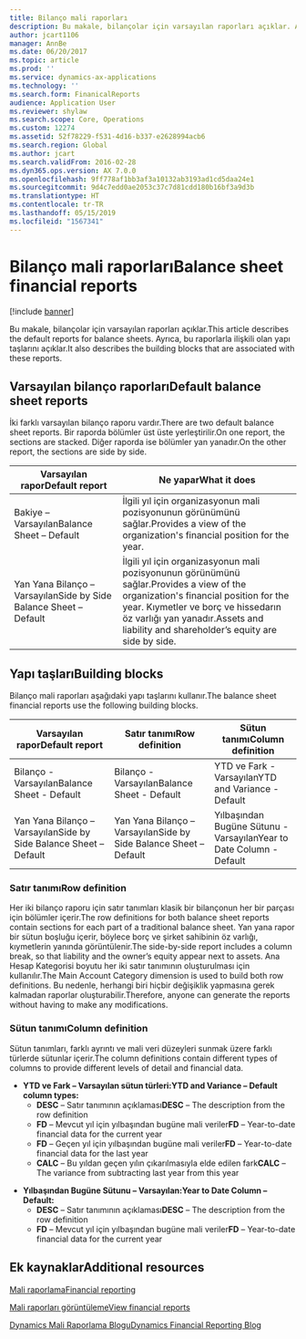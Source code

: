 ```yaml
---
title: Bilanço mali raporları
description: Bu makale, bilançolar için varsayılan raporları açıklar. Ayrıca, bu raporlarla ilişkili olan yapı taşlarını açıklar.
author: jcart1106
manager: AnnBe
ms.date: 06/20/2017
ms.topic: article
ms.prod: ''
ms.service: dynamics-ax-applications
ms.technology: ''
ms.search.form: FinanicalReports
audience: Application User
ms.reviewer: shylaw
ms.search.scope: Core, Operations
ms.custom: 12274
ms.assetid: 52f78229-f531-4d16-b337-e2628994acb6
ms.search.region: Global
ms.author: jcart
ms.search.validFrom: 2016-02-28
ms.dyn365.ops.version: AX 7.0.0
ms.openlocfilehash: 9ff778af1bb3af3a10132ab3193ad1cd5daa24e1
ms.sourcegitcommit: 9d4c7edd0ae2053c37c7d81cdd180b16bf3a9d3b
ms.translationtype: HT
ms.contentlocale: tr-TR
ms.lasthandoff: 05/15/2019
ms.locfileid: "1567341"
---
```

# <a name="balance-sheet-financial-reports"></a><span data-ttu-id="292b8-104">Bilanço mali raporları</span><span class="sxs-lookup"><span data-stu-id="292b8-104">Balance sheet financial reports</span></span>

[!include [banner](../includes/banner.md)]

<span data-ttu-id="292b8-105">Bu makale, bilançolar için varsayılan raporları açıklar.</span><span class="sxs-lookup"><span data-stu-id="292b8-105">This article describes the default reports for balance sheets.</span></span> <span data-ttu-id="292b8-106">Ayrıca, bu raporlarla ilişkili olan yapı taşlarını açıklar.</span><span class="sxs-lookup"><span data-stu-id="292b8-106">It also describes the building blocks that are associated with these reports.</span></span> 

<a name="default-balance-sheet-reports"></a><span data-ttu-id="292b8-107">Varsayılan bilanço raporları</span><span class="sxs-lookup"><span data-stu-id="292b8-107">Default balance sheet reports</span></span>
-----------------------------

<span data-ttu-id="292b8-108">İki farklı varsayılan bilanço raporu vardır.</span><span class="sxs-lookup"><span data-stu-id="292b8-108">There are two default balance sheet reports.</span></span> <span data-ttu-id="292b8-109">Bir raporda bölümler üst üste yerleştirilir.</span><span class="sxs-lookup"><span data-stu-id="292b8-109">On one report, the sections are stacked.</span></span> <span data-ttu-id="292b8-110">Diğer raporda ise bölümler yan yanadır.</span><span class="sxs-lookup"><span data-stu-id="292b8-110">On the other report, the sections are side by side.</span></span>

| <span data-ttu-id="292b8-111">Varsayılan rapor</span><span class="sxs-lookup"><span data-stu-id="292b8-111">Default report</span></span>                       | <span data-ttu-id="292b8-112">Ne yapar</span><span class="sxs-lookup"><span data-stu-id="292b8-112">What it does</span></span>                                                                                                                           |
|--------------------------------------|----------------------------------------------------------------------------------------------------------------------------------------|
| <span data-ttu-id="292b8-113">Bakiye – Varsayılan</span><span class="sxs-lookup"><span data-stu-id="292b8-113">Balance Sheet – Default</span></span>              | <span data-ttu-id="292b8-114">İlgili yıl için organizasyonun mali pozisyonunun görünümünü sağlar.</span><span class="sxs-lookup"><span data-stu-id="292b8-114">Provides a view of the organization's financial position for the year.</span></span>                                                                 |
| <span data-ttu-id="292b8-115">Yan Yana Bilanço – Varsayılan</span><span class="sxs-lookup"><span data-stu-id="292b8-115">Side by Side Balance Sheet – Default</span></span> | <span data-ttu-id="292b8-116">İlgili yıl için organizasyonun mali pozisyonunun görünümünü sağlar.</span><span class="sxs-lookup"><span data-stu-id="292b8-116">Provides a view of the organization's financial position for the year.</span></span> <span data-ttu-id="292b8-117">Kıymetler ve borç ve hissedarın öz varlığı yan yanadır.</span><span class="sxs-lookup"><span data-stu-id="292b8-117">Assets and liability and shareholder’s equity are side by side.</span></span> |

## <a name="building-blocks"></a><span data-ttu-id="292b8-118">Yapı taşları</span><span class="sxs-lookup"><span data-stu-id="292b8-118">Building blocks</span></span>
<span data-ttu-id="292b8-119">Bilanço mali raporları aşağıdaki yapı taşlarını kullanır.</span><span class="sxs-lookup"><span data-stu-id="292b8-119">The balance sheet financial reports use the following building blocks.</span></span>

| <span data-ttu-id="292b8-120">Varsayılan rapor</span><span class="sxs-lookup"><span data-stu-id="292b8-120">Default report</span></span>                       | <span data-ttu-id="292b8-121">Satır tanımı</span><span class="sxs-lookup"><span data-stu-id="292b8-121">Row definition</span></span>                       | <span data-ttu-id="292b8-122">Sütun tanımı</span><span class="sxs-lookup"><span data-stu-id="292b8-122">Column definition</span></span>             |
|--------------------------------------|--------------------------------------|-------------------------------|
| <span data-ttu-id="292b8-123">Bilanço - Varsayılan</span><span class="sxs-lookup"><span data-stu-id="292b8-123">Balance Sheet - Default</span></span>              | <span data-ttu-id="292b8-124">Bilanço - Varsayılan</span><span class="sxs-lookup"><span data-stu-id="292b8-124">Balance Sheet - Default</span></span>              | <span data-ttu-id="292b8-125">YTD ve Fark - Varsayılan</span><span class="sxs-lookup"><span data-stu-id="292b8-125">YTD and Variance - Default</span></span>    |
| <span data-ttu-id="292b8-126">Yan Yana Bilanço – Varsayılan</span><span class="sxs-lookup"><span data-stu-id="292b8-126">Side by Side Balance Sheet – Default</span></span> | <span data-ttu-id="292b8-127">Yan Yana Bilanço – Varsayılan</span><span class="sxs-lookup"><span data-stu-id="292b8-127">Side by Side Balance Sheet – Default</span></span> | <span data-ttu-id="292b8-128">Yılbaşından Bugüne Sütunu - Varsayılan</span><span class="sxs-lookup"><span data-stu-id="292b8-128">Year to Date Column - Default</span></span> |

### <a name="row-definition"></a><span data-ttu-id="292b8-129">Satır tanımı</span><span class="sxs-lookup"><span data-stu-id="292b8-129">Row definition</span></span>

<span data-ttu-id="292b8-130">Her iki bilanço raporu için satır tanımları klasik bir bilançonun her bir parçası için bölümler içerir.</span><span class="sxs-lookup"><span data-stu-id="292b8-130">The row definitions for both balance sheet reports contain sections for each part of a traditional balance sheet.</span></span> <span data-ttu-id="292b8-131">Yan yana rapor bir sütun boşluğu içerir, böylece borç ve şirket sahibinin öz varlığı, kıymetlerin yanında görüntülenir.</span><span class="sxs-lookup"><span data-stu-id="292b8-131">The side-by-side report includes a column break, so that liability and the owner’s equity appear next to assets.</span></span> <span data-ttu-id="292b8-132">Ana Hesap Kategorisi boyutu her iki satır tanımının oluşturulması için kullanılır.</span><span class="sxs-lookup"><span data-stu-id="292b8-132">The Main Account Category dimension is used to build both row definitions.</span></span> <span data-ttu-id="292b8-133">Bu nedenle, herhangi biri hiçbir değişiklik yapmasına gerek kalmadan raporlar oluşturabilir.</span><span class="sxs-lookup"><span data-stu-id="292b8-133">Therefore, anyone can generate the reports without having to make any modifications.</span></span>

### <a name="column-definition"></a><span data-ttu-id="292b8-134">Sütun tanımı</span><span class="sxs-lookup"><span data-stu-id="292b8-134">Column definition</span></span>

<span data-ttu-id="292b8-135">Sütun tanımları, farklı ayrıntı ve mali veri düzeyleri sunmak üzere farklı türlerde sütunlar içerir.</span><span class="sxs-lookup"><span data-stu-id="292b8-135">The column definitions contain different types of columns to provide different levels of detail and financial data.</span></span>

-   <span data-ttu-id="292b8-136">**YTD ve Fark – Varsayılan sütun türleri:**</span><span class="sxs-lookup"><span data-stu-id="292b8-136">**YTD and Variance – Default column types:**</span></span>
    -   <span data-ttu-id="292b8-137">**DESC** – Satır tanımının açıklaması</span><span class="sxs-lookup"><span data-stu-id="292b8-137">**DESC** – The description from the row definition</span></span>
    -   <span data-ttu-id="292b8-138">**FD** – Mevcut yıl için yılbaşından bugüne mali veriler</span><span class="sxs-lookup"><span data-stu-id="292b8-138">**FD** – Year-to-date financial data for the current year</span></span>
    -   <span data-ttu-id="292b8-139">**FD** – Geçen yıl için yılbaşından bugüne mali veriler</span><span class="sxs-lookup"><span data-stu-id="292b8-139">**FD** – Year-to-date financial data for the last year</span></span>
    -   <span data-ttu-id="292b8-140">**CALC** – Bu yıldan geçen yılın çıkarılmasıyla elde edilen fark</span><span class="sxs-lookup"><span data-stu-id="292b8-140">**CALC** – The variance from subtracting last year from this year</span></span>

<!-- -->

-   <span data-ttu-id="292b8-141">**Yılbaşından Bugüne Sütunu – Varsayılan:**</span><span class="sxs-lookup"><span data-stu-id="292b8-141">**Year to Date Column – Default:**</span></span>
    -   <span data-ttu-id="292b8-142">**DESC** – Satır tanımının açıklaması</span><span class="sxs-lookup"><span data-stu-id="292b8-142">**DESC** – The description from the row definition</span></span>
    -   <span data-ttu-id="292b8-143">**FD** – Mevcut yıl için yılbaşından bugüne mali veriler</span><span class="sxs-lookup"><span data-stu-id="292b8-143">**FD** – Year-to-date financial data for the current year</span></span>



<a name="additional-resources"></a><span data-ttu-id="292b8-144">Ek kaynaklar</span><span class="sxs-lookup"><span data-stu-id="292b8-144">Additional resources</span></span>
--------

[<span data-ttu-id="292b8-145">Mali raporlama</span><span class="sxs-lookup"><span data-stu-id="292b8-145">Financial reporting</span></span>](financial-reporting-getting-started.md)

[<span data-ttu-id="292b8-146">Mali raporları görüntüleme</span><span class="sxs-lookup"><span data-stu-id="292b8-146">View financial reports</span></span>](view-financial-reports.md)

[<span data-ttu-id="292b8-147">Dynamics Mali Raporlama Blogu</span><span class="sxs-lookup"><span data-stu-id="292b8-147">Dynamics Financial Reporting Blog</span></span>](http://blogs.msdn.com/b/dynamics_financial_reporting/)



